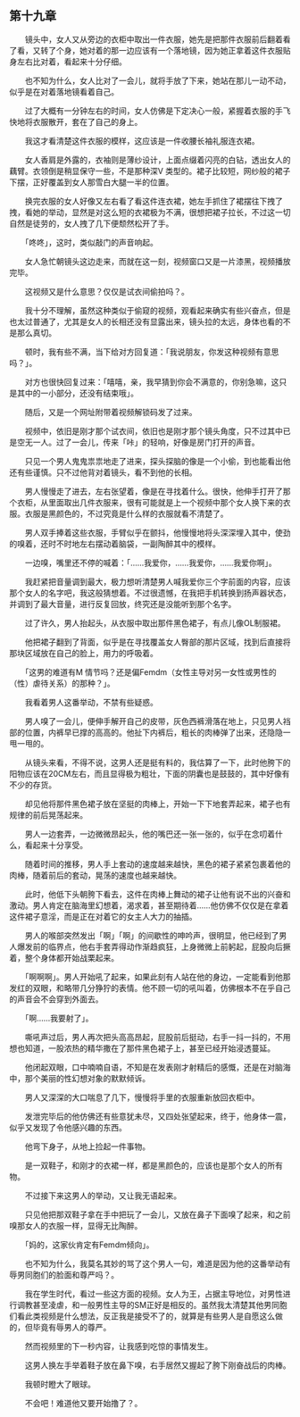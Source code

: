 ## 第十九章

　　镜头中，女人又从旁边的衣柜中取出一件衣服，她先是把那件衣服前后翻着看了看，又转了个身，她对着的那一边应该有一个落地镜，因为她正拿着这件衣服贴身左右比对着，看起来十分仔细。

　　也不知为什么，女人比对了一会儿，就将手放了下来，她站在那儿一动不动，似乎是在对着落地镜看着自己。

　　过了大概有一分钟左右的时间，女人仿佛是下定决心一般，紧握着衣服的手飞快地将衣服散开，套在了自己的身上。

　　我这才看清楚这件衣服的模样，这应该是一件收腰长袖礼服连衣裙。

　　女人香肩是外露的，衣袖则是薄纱设计，上面点缀着闪亮的白钻，透出女人的藕臂。衣领倒是稍显保守一些，不是那种深V 类型的。裙子比较短，网纱般的裙子下摆，正好覆盖到女人那雪白大腿一半的位置。

　　换完衣服的女人好像又左右看了看这件连衣裙，她左手抓住了裙摆往下拽了拽，看她的举动，显然是对这么短的衣裙极为不满，很想把裙子拉长，不过这一切自然是徒劳的，女人拽了几下便颓然松开了手。

　　「咚咚」，这时，类似敲门的声音响起。

　　女人急忙朝镜头这边走来，而就在这一刻，视频窗口又是一片漆黑，视频播放完毕。

　　这视频又是什么意思？仅仅是试衣间偷拍吗？。

　　我十分不理解，虽然这种类似于偷窥的视频，观看起来确实有些兴奋点，但是也太过普通了，尤其是女人的长相还没有显露出来，镜头拉的太远，身体也看的不是那么真切。

　　顿时，我有些不满，当下给对方回复道：「我说朋友，你发这种视频有意思吗？」。

　　对方也很快回复过来：「嘻嘻，亲，我早猜到你会不满意的，你别急嘛，这只是其中的一小部分，还没有结束哦」。

　　随后，又是一个网址附带着视频解锁码发了过来。

　　视频中，依旧是刚才那个试衣间，依旧也是刚才那个镜头角度，只不过其中已是空无一人。过了一会儿，传来「咔」的轻响，好像是房门打开的声音。

　　只见一个男人鬼鬼祟祟地走了进来，探头探脑的像是一个小偷，到也能看出他还有些谨慎。只不过他背对着镜头，看不到他的长相。

　　男人慢慢走了进去，左右张望着，像是在寻找着什么。很快，他伸手打开了那个衣柜，从里面取出几件衣服来，很有可能就是上一个视频中那个女人换下来的衣服。衣服是黑颜色的，不过究竟是什么样的衣服就看不清楚了。

　　男人双手捧着这些衣服，手臂似乎在颤抖，他慢慢地将头深深埋入其中，使劲的嗅着，还时不时地左右摆动着脑袋，一副陶醉其中的模样。

　　一边嗅，嘴里还不停的喊着：「……我爱你，……我爱你，……我爱你啊」。

　　我赶紧把音量调到最大，极力想听清楚男人喊我爱你三个字前面的内容，应该那个女人的名字吧，我这般猜想着。不过很遗憾，在我把手机转换到扬声器状态，并调到了最大音量，进行反复回放，终究还是没能听到那个名字。

　　过了许久，男人抬起头，从衣服中取出那件黑色裙子，有点儿像OL制服裙。

　　他把裙子翻到了背面，似乎是在寻找覆盖女人臀部的那片区域，找到后直接将那块区域放在自己的脸上，用力的呼吸着。

　　「这男的难道有M 情节吗？还是偏Femdm（女性主导对另一女性或男性的（性）虐待关系）的那种？」。

　　我看着男人这番举动，不禁有些疑惑。

　　男人嗅了一会儿，便伸手解开自己的皮带，灰色西裤滑落在地上，只见男人裆部的位置，内裤早已撑的高高的。他扯下内裤后，粗长的肉棒弹了出来，还隐隐一甩一甩的。

　　从镜头来看，不得不说，这男人还是挺有料的，我估算了一下，此时他胯下的阳物应该在20CM左右，而且显得极为粗壮，下面的阴囊也是鼓鼓的，其中好像有不少的存货。

　　却见他将那件黑色裙子放在坚挺的肉棒上，开始一下下地套弄起来，裙子也有规律的前后晃荡起来。

　　男人一边套弄，一边微微昂起头，他的嘴巴还一张一张的，似乎在念叨着什么，看起来十分享受。

　　随着时间的推移，男人手上套动的速度越来越快，黑色的裙子紧紧包裹着他的肉棒，随着前后的套动，晃荡的速度也越来越快。

　　此时，他低下头朝胯下看去，这件在肉棒上舞动的裙子让他有说不出的兴奋和激动。男人肯定在脑海里幻想着，渴求着，甚至期待着……他仿佛不仅仅是在拿着这件裙子意淫，而是正在对着它的女主人大力的抽插。

　　男人的喉部突然发出「啊」「啊」的间歇性的呻吟声，很明显，他已经到了男人爆发前的临界点，他右手套弄得动作渐趋疯狂，上身微微上前躬起，屁股向后撅着，整个身体都开始战栗起来。

　　「啊啊啊」。男人开始吼了起来，如果此刻有人站在他的身边，一定能看到他那发红的双眼，和略带几分狰狞的表情。他不顾一切的吼叫着，仿佛根本不在乎自己的声音会不会穿到外面去。

　　「啊……我要射了」。

　　嘶吼声过后，男人再次把头高高昂起，屁股前后挺动，右手一抖一抖的，不用想也知道，一股浓热的精华撒在了那件黑色裙子上，甚至已经开始浸透蔓延。

　　他闭起双眼，口中喃喃自语，不知是在发表刚才射精后的感慨，还是在对脑海中，那个美丽的性幻想对象的默默倾诉。

　　男人又深深的大口喘息了几下，慢慢将手里的衣服重新放回衣柜中。

　　发泄完毕后的他仿佛还有些意犹未尽，又四处张望起来，终于，他身体一震，似乎又发现了令他感兴趣的东西。

　　他弯下身子，从地上捡起一件事物。

　　是一双鞋子，和刚才的衣裙一样，都是黑颜色的，应该也是那个女人的所有物。

　　不过接下来这男人的举动，又让我无语起来。

　　只见他把那双鞋子拿在手中把玩了一会儿，又放在鼻子下面嗅了起来，和之前嗅那女人的衣服一样，显得无比陶醉。

　　「妈的，这家伙肯定有Femdm倾向」。

　　也不知为什么，我莫名其妙的骂了这个男人一句，难道是因为他的这番举动有辱男同胞们的脸面和尊严吗？。

　　我在学生时代，看过一些这方面的视频。女人为王，占据主导地位，对男性进行调教甚至凌虐，和一般男性主导的SM正好是相反的。虽然我太清楚其他男同胞们看此类视频是什么想法，反正我是接受不了的，就算是有些男人是自愿这么做的，但毕竟有辱男人的尊严。

　　然而视频里的下一秒内容，让我感到吃惊的事情发生。

　　这男人换左手举着鞋子放在鼻下嗅，右手居然又握起了胯下刚奋战后的肉棒。

　　我顿时瞪大了眼球。

　　不会吧！难道他又要开始撸了？。

